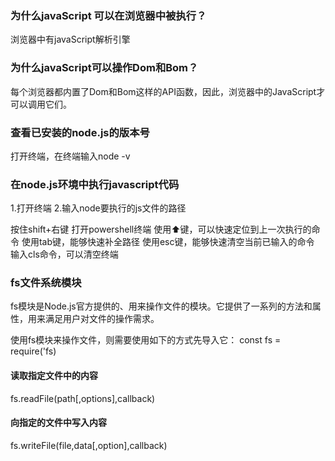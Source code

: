 ### 为什么javaScript 可以在浏览器中被执行？
浏览器中有javaScript解析引擎

### 为什么javaScript可以操作Dom和Bom？
每个浏览器都内置了Dom和Bom这样的API函数，因此，浏览器中的JavaScript才可以调用它们。

### 查看已安装的node.js的版本号
打开终端，在终端输入node -v

### 在node.js环境中执行javascript代码
1.打开终端
2.输入node要执行的js文件的路径

按住shift+右键 打开powershell终端
使用⬆键，可以快速定位到上一次执行的命令
使用tab键，能够快速补全路径
使用esc键，能够快速清空当前已输入的命令
输入cls命令，可以清空终端

### fs文件系统模块
fs模块是Node.js官方提供的、用来操作文件的模块。它提供了一系列的方法和属性，用来满足用户对文件的操作需求。

使用fs模块来操作文件，则需要使用如下的方式先导入它：
const fs = require('fs)

#### 读取指定文件中的内容
fs.readFile(path[,options],callback)

#### 向指定的文件中写入内容
fs.writeFile(file,data[,option],callback)
